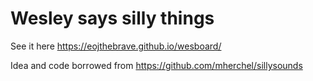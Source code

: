 # Wesley says silly things

See it here https://eojthebrave.github.io/wesboard/

Idea and code borrowed from https://github.com/mherchel/sillysounds
